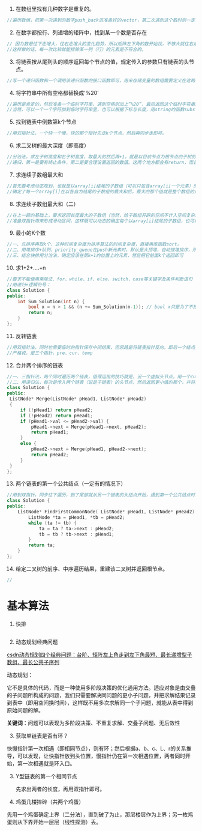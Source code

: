 1. 在数组里找有几种数字是重复的。

```c++
//遍历数组，把第一次遇到的数字push_back进准备好的vector，第二次遇到这个数时则一定会在这个准备好的vector中找到这个数。
```

2. 在数字都按行、列递增的矩阵中，找到某一个数是否存在

```c++
// 因为数是往下走增大，往右走增大的变化趋势，所以矩阵左下角的数开始找，不够大就往右走，不够小就往上走。
//这样做的话，每一次比较就能排除某一列（行）的元素是不符合的。
```

3. 将链表按从尾到头的顺序返回每个节点的值，规定传入的参数只有链表的头节点。

```c++
//写一个递归函数和一个调用该递归函数的接口函数即可，用来存储变量的数组需要定义在这两个函数之外。
```

4. 将字符串中所有空格都替换成'%20'

```c++
//遍历是肯定的，然后准备一个临时字符串，遇到空格则加上“%20”，最后返回这个临时字符串string类型
//当然，可以一个一个字符加到临时字符串里，也可以根据下标与长度，用string的函数substr复制子串一块一块加进去
```

5. 找到链表中倒数第k个节点

```c++
//用双指针法，一个快一个慢，快的那个指针先走k个节点，然后再同步走即可。
```

6. 求二叉树的最大深度（即高度）

```c++
//分治法，求左子树高度和右子树高度，取最大的然后再+1，就是以目前节点为根节点的子树的高度。
//递归，第一是要有终止条件，第二是要合理设置返回的数值。这两个地方都会有return，而且返回的数是有一定关系的。
```

7. 求连续子数组最大和

```c++
//首先要考虑动态规划，也就是以array[i]结尾的子数组（可以只包含array[i]一个元素）的和，是通过以array[i-1]结尾的子数组的和来确定的。是array[i]+前面的子数组（以array[i-1]）的和更大，还是array[i]自成一组的和更大，取最大的值作为以array[i]结尾的子数组的和。
//确定了每一个array[i]在以各自为结尾的子数组的最大和后，最大的那个值就是整个数组的最大值。
```

8. 求连续子数组最大和（二）

```c++
//在上一题的基础上，要求返回长度最大的子数组（当然，给子数组开辟的空间不计入空间复杂度）
//准备双指针用来形成滑动区间，这样既可以动态的确定每个以array[i]结尾的子数组，也可以很好的保存中间遇到的最长的且和最大的子数组（保存左右边界的下标）。当然要想好判断条件再去做状态转移赋值。
```

9. 最小的K个数

```c++
//一、先排序再取k个，这种时间复杂度为排序算法的时间复杂度，直接用库函数sort。
//二、用堆排序+队列，priority_queue在push新元素时，默认是大顶堆，自动按堆排序，所以只需要和pq.top()比较决定是否pop且push进行元素更新，从而留下最小的k个元素。priority_queue<int, vector<int>, greater<int> > c;  //这样就是小顶堆
//三、结合快排用分治法，确定应该在第k+1的位置上的元素，然后把它前面k个返回即可
```

10. 求1+2+....+n

```c++
//要求不能使用乘除法、for、while、if、else、switch、case等关键字及条件判断语句（A?B:C）。
//用递归+逻辑符号：
class Solution {
public:
    int Sum_Solution(int n) {
        bool x = n > 1 && (n += Sum_Solution(n-1)); // bool x只是为了不报错
        return n;
    }
};
```

11. 反转链表

```c++
//用双指针法，同时也需要临时的指针保存中间结果，但思路是将链表指针反向，即后一个结点指向前一个节点。
//严格说，是三个指针，pre、cur、temp
```

12. 合并两个排序的链表

```c++
//一、三指针法，两个同时遍历两个链表，值得运用的技巧就是，设一个虚拟头节点，用一个cur指针先指向虚拟头节点，然后其next每次指向更小的值的，每加入一个元素并将指针后移做一次更新，直到某个链表到尾部。循环结束再指向未遍历完的剩余链表头一个节点。然后返回这个虚拟头节点的next。
//二、用递归法，每次是传入两个链表（说是子链表）的头节点，然后返回更小值的那个，并将其next指向下次递归返回的节点。
class Solution {
public:
 ListNode* Merge(ListNode* pHead1, ListNode* pHead2)
 {
     if (!pHead1) return pHead2;
     if (!pHead2) return pHead1;
     if (pHead1->val <= pHead2->val) {
         pHead1->next = Merge(pHead1->next, pHead2);
         return pHead1;
     }
     else {
         pHead2->next = Merge(pHead1, pHead2->next);
         return pHead2;
     }
 }
};
```

13. 两个链表的第一个公共结点（一定有的情况下）

```c++
//用到双指针，同步往下遍历，到了尾部就从另一个链表的头结点开始，遇到第一个公共结点时，两个指针走的路程一定是m+n（即两个链表的长度和）
class Solution {
public:
    ListNode* FindFirstCommonNode( ListNode* pHead1, ListNode* pHead2) {
        ListNode *ta = pHead1, *tb = pHead2;
        while (ta != tb) {
            ta = ta ? ta->next : pHead2;
            tb = tb ? tb->next : pHead1;
        }
        return ta;
    }
};
```

14. 给定二叉树的前序、中序遍历结果，重建该二叉树并返回根节点。

```c++
//
```



# 基本算法

1. 快排

```c++
```

2. 动态规划经典问题

[csdn动态规划四个经典问题：台阶、矩阵左上角走到左下角最短、最长递增型子数组、最长公共子序列](https://blog.csdn.net/weixin_42182348/article/details/90814032?spm=1001.2101.3001.6650.3&utm_medium=distribute.pc_relevant.none-task-blog-2%7Edefault%7ECTRLIST%7ERate-3.pc_relevant_paycolumn_v3&depth_1-utm_source=distribute.pc_relevant.none-task-blog-2%7Edefault%7ECTRLIST%7ERate-3.pc_relevant_paycolumn_v3&utm_relevant_index=4)

动态规划：

它不是具体的代码，而是一种使用多阶段决策的优化通用方法。适应对象是由交叠的子问题所构成的问题，我们只需要解决同问题的更小子问题，并把求解结果记录到表中（即用空间换时间），这样既不用多次求解同一个子问题，就能从表中得到原始问题的解。

**关键词**：问题可以表现为多阶段决策、不重复求解、交叠子问题、无后效性 

3. 获取单链表是否有环？

快慢指针第一次相遇（即相同节点），则有环；然后根据a、b、c、L、r的关系推导，可以发现，让快指针放到头位置，慢指针仍在第一次相遇位置，两者同时开始，第一次相遇就是环入口。

3. Y型链表的第一个相同节点

   先求出两者的长度，再用双指针即可。

4. 鸡蛋几楼摔碎（共两个鸡蛋）

先用一个鸡蛋确定上界（二分法），直到破了为止，那层楼层作为上界；另一枚鸡蛋则从下界开始一层层（线性探测）丢。

